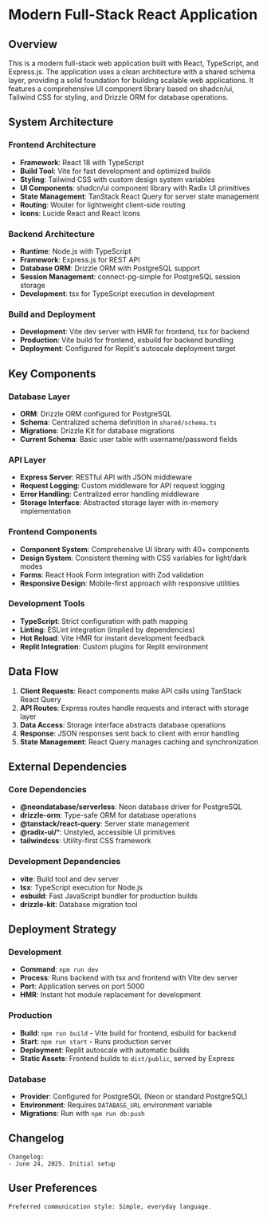 # Modern Full-Stack React Application

## Overview

This is a modern full-stack web application built with React, TypeScript, and Express.js. The application uses a clean architecture with a shared schema layer, providing a solid foundation for building scalable web applications. It features a comprehensive UI component library based on shadcn/ui, Tailwind CSS for styling, and Drizzle ORM for database operations.

## System Architecture

### Frontend Architecture
- **Framework**: React 18 with TypeScript
- **Build Tool**: Vite for fast development and optimized builds
- **Styling**: Tailwind CSS with custom design system variables
- **UI Components**: shadcn/ui component library with Radix UI primitives
- **State Management**: TanStack React Query for server state management
- **Routing**: Wouter for lightweight client-side routing
- **Icons**: Lucide React and React Icons

### Backend Architecture
- **Runtime**: Node.js with TypeScript
- **Framework**: Express.js for REST API
- **Database ORM**: Drizzle ORM with PostgreSQL support
- **Session Management**: connect-pg-simple for PostgreSQL session storage
- **Development**: tsx for TypeScript execution in development

### Build and Deployment
- **Development**: Vite dev server with HMR for frontend, tsx for backend
- **Production**: Vite build for frontend, esbuild for backend bundling
- **Deployment**: Configured for Replit's autoscale deployment target

## Key Components

### Database Layer
- **ORM**: Drizzle ORM configured for PostgreSQL
- **Schema**: Centralized schema definition in `shared/schema.ts`
- **Migrations**: Drizzle Kit for database migrations
- **Current Schema**: Basic user table with username/password fields

### API Layer
- **Express Server**: RESTful API with JSON middleware
- **Request Logging**: Custom middleware for API request logging
- **Error Handling**: Centralized error handling middleware
- **Storage Interface**: Abstracted storage layer with in-memory implementation

### Frontend Components
- **Component System**: Comprehensive UI library with 40+ components
- **Design System**: Consistent theming with CSS variables for light/dark modes
- **Forms**: React Hook Form integration with Zod validation
- **Responsive Design**: Mobile-first approach with responsive utilities

### Development Tools
- **TypeScript**: Strict configuration with path mapping
- **Linting**: ESLint integration (implied by dependencies)
- **Hot Reload**: Vite HMR for instant development feedback
- **Replit Integration**: Custom plugins for Replit environment

## Data Flow

1. **Client Requests**: React components make API calls using TanStack React Query
2. **API Routes**: Express routes handle requests and interact with storage layer
3. **Data Access**: Storage interface abstracts database operations
4. **Response**: JSON responses sent back to client with error handling
5. **State Management**: React Query manages caching and synchronization

## External Dependencies

### Core Dependencies
- **@neondatabase/serverless**: Neon database driver for PostgreSQL
- **drizzle-orm**: Type-safe ORM for database operations
- **@tanstack/react-query**: Server state management
- **@radix-ui/***: Unstyled, accessible UI primitives
- **tailwindcss**: Utility-first CSS framework

### Development Dependencies
- **vite**: Build tool and dev server
- **tsx**: TypeScript execution for Node.js
- **esbuild**: Fast JavaScript bundler for production builds
- **drizzle-kit**: Database migration tool

## Deployment Strategy

### Development
- **Command**: `npm run dev`
- **Process**: Runs backend with tsx and frontend with Vite dev server
- **Port**: Application serves on port 5000
- **HMR**: Instant hot module replacement for development

### Production
- **Build**: `npm run build` - Vite build for frontend, esbuild for backend
- **Start**: `npm run start` - Runs production server
- **Deployment**: Replit autoscale with automatic builds
- **Static Assets**: Frontend builds to `dist/public`, served by Express

### Database
- **Provider**: Configured for PostgreSQL (Neon or standard PostgreSQL)
- **Environment**: Requires `DATABASE_URL` environment variable
- **Migrations**: Run with `npm run db:push`

## Changelog

```
Changelog:
- June 24, 2025. Initial setup
```

## User Preferences

```
Preferred communication style: Simple, everyday language.
```